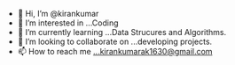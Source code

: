 - 👋 Hi, I’m @kirankumar
- 👀 I’m interested in ...Coding
- 🌱 I’m currently learning ...Data Strucures and Algorithms.
- 💞️ I’m looking to collaborate on ...developing projects.
- 📫 How to reach me ...kirankumarak1630@gmail.com

<!---
kirankumar-h/kirankumar-h is a ✨ special ✨ repository because its `README.md` (this file) appears on your GitHub profile.
You can click the Preview link to take a look at your changes.
--->
